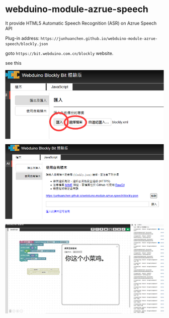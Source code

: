 # webduino-module-azrue-speech
It provide HTML5 Automatic Speech Recognition (ASR) on Azrue Speech API 

Plug-in address: `https://junhuanchen.github.io/webduino-module-azrue-speech/blockly.json`

goto `https://bit.webduino.com.cn/blockly` website.

see this

![how_to_load](readme/how_to_load.png)

![how_to_use](readme/how_to_use.png)

![demo](readme/demo.jpg)
